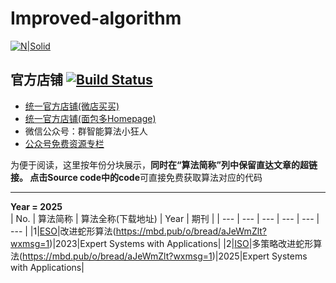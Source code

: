 # Improved-algorithm
[![N|Solid](https://cldup.com/dTxpPi9lDf.thumb.png)](https://mbd.pub/o/eternity/work)          
## 官方店铺  [![Build Status](https://travis-ci.org/joemccann/dillinger.svg?branch=master)](https://mbd.pub/o/eternity/work)
- [统一官方店铺(微店买买)](https://d.weidian.com/weidian-pc/weidian-loader/#/pc-vue-item-list/item/list)
- [统一官方店铺(面包多Homepage)](https://mbd.pub/o/eternity/work)
- 微信公众号：群智能算法小狂人
- [公众号免费资源专栏](https://mp.weixin.qq.com/mp/homepage?__biz=MzAxMjg5NzQ5OQ==&hid=7&sn=fd7dbf0a28ea2c5d2bd11388b718f40f&scene=18)

为便于阅读，这里按年份分块展示，**同时在“算法简称”列中保留直达文章的超链接。 点击Source code中的code**可直接免费获取算法对应的代码 

---
**Year = 2025**  
| No. | 算法简称 | 算法全称(下载地址) | Year | 期刊 |
| --- | --- | --- | --- | --- | --- |
|1|[ESO](https://doi.org/10.1016/j.eswa.2023.120594)|改进蛇形算法(https://mbd.pub/o/bread/aJeWmZlt?wxmsg=1)|2023|Expert Systems with Applications|
|2|[ISO](https://doi.org/10.1016/j.eswa.2023.120594)|多策略改进蛇形算法(https://mbd.pub/o/bread/aJeWmZlt?wxmsg=1)|2025|Expert Systems with Applications|
